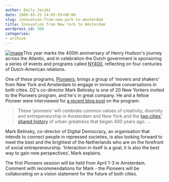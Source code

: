 ```yaml
---
author: Emily Jacobi
date: 2009-03-25 14:03:55+00:00
slug: innovation-from-new-york-to-amsterdam
title: Innovation from New York to Amsterdam
wordpress_id: 360
categories:
- archive
---
```


[![image](https://s3.amazonaws.com/digidem-www/wp-content/uploads/2009/03/pioneers2-300x138.jpg)](https://s3.amazonaws.com/digidem-www/wp-content/uploads/2009/03/pioneers2.jpg)This year marks the 400th anniversary of Henry Hudson's journey across the Atlantic, and in celebration the Dutch government is sponsoring a series of events and programs called [NY400](http://www.ny400.org/about.php), reflecting on four centuries of Dutch-American relations.

One of these programs, [Pioneers](http://www.pioneers.nu/), brings a group of 'movers and shakers' from New York and Amsterdam to engage in innovative conversations in both cities. D2's co-director Mark Belinsky is one of 20 New Yorkers invited to the Pioneers program, and he's in great company. He and a fellow Pioneer were interviewed for [a recent blog post](http://www.ny400.org/features_article.php?id=43) on the program:


> These ‘pioneers’ will celebrate common values of creativity, diversity and entrepeneurship in Amsterdam and New York and the [two cities’ shared history](http://www.ny400.org/shared_history.php) of urban greatness that began 400 years ago. ...

Mark Belinsky, co-director of Digital Democracy, an organisation that intends to connect people in repressed societies, is also looking forward to meet the best and the brightest of the Netherlands who are on the forefront of social entrepreneurship. ‘Interaction in itself is a goal; it is also the best way to gain new perspectives’, Mark explains.


The first Pioneers session will be held from April 1-3 in Amsterdam. Comment with recommendations for Mark - the Pioneers will be collaborating on a vision statement for the future of both cities.
